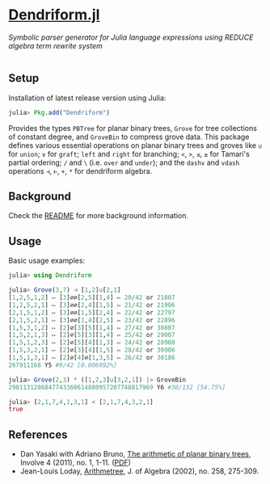 # [Dendriform.jl](https://github.com/chakravala/Dendriform.jl)

*Symbolic parser generator for Julia language expressions using REDUCE algebra term rewrite system*


```@contents
```

## Setup
Installation of latest release version using Julia:
```Julia
julia> Pkg.add("Dendriform")
```
Provides the types `PBTree` for planar binary trees, `Grove` for tree collections of constant degree, and `GroveBin` to compress grove data. This package defines various essential operations on planar binary trees and groves like `∪` for `union`; `∨` for `graft`; `left` and `right` for branching; `<`, `>`, `≤`, `≥` for Tamari's partial ordering; `/` and `\` (i.e. `over` and `under`); and the `dashv` and `vdash` operations `⊣`, `⊢`, `+`, `*` for dendriform algebra.

## Background

Check the [README](https://github.com/chakravala/Dendriform.jl) for more background information.

## Usage
Basic usage examples:
```Julia
julia> using Dendriform

julia> Grove(3,7) ⊣ [1,2]∪[2,1]
[1,2,5,1,2] ↦ [3]∅∅[2,5][1,4] ↦ 20/42 or 21807
[1,2,5,2,1] ↦ [3]∅∅[2,4][1,5] ↦ 21/42 or 21906
[2,1,5,1,2] ↦ [3]∅∅[1,5][2,4] ↦ 22/42 or 22797
[2,1,5,2,1] ↦ [3]∅∅[1,4][2,5] ↦ 23/42 or 22896
[1,5,3,1,2] ↦ [2]∅[3][5][1,4] ↦ 27/42 or 30807
[1,5,2,1,3] ↦ [2]∅[5][3][1,4] ↦ 25/42 or 29007
[1,5,1,2,3] ↦ [2]∅[5][4][1,3] ↦ 24/42 or 28908
[1,5,3,2,1] ↦ [2]∅[3][4][1,5] ↦ 28/42 or 30906
[1,5,1,3,1] ↦ [2]∅[4]∅[1,3,5] ↦ 26/42 or 30186
267911168 Y5 #9/42 [0.006092%]

julia> Grove(2,3) * ([1,2,3]∪[3,2,1]) |> GroveBin
2981131286847743360614880957207748817969 Y6 #30/132 [54.75%]

julia> [2,1,7,4,1,3,1] < [2,1,7,4,3,2,1]
true
```
## References
* Dan Yasaki with Adriano Bruno, [The arithmetic of planar binary trees](http://libres.uncg.edu/ir/uncg/f/D_Yasaki_Arithmetic_2011.pdf), Involve 4 (2011), no. 1, 1-11. ([PDF](https://www.uncg.edu/mat/faculty/d_yasaki/publications/trees_for_print.pdf))
* Jean-Louis Loday, [Arithmetree](http://irma.math.unistra.fr/~loday/PAPERS/2002Loday(arithmetree).pdf), J. of Algebra (2002), no. 258, 275-309.
